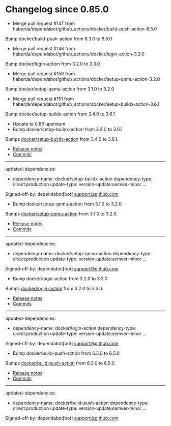 # Changelog since 0.85.0
- Merge pull request #147 from haberda/dependabot/github_actions/docker/build-push-action-6.5.0

Bump docker/build-push-action from 6.3.0 to 6.5.0 
- Merge pull request #148 from haberda/dependabot/github_actions/docker/login-action-3.3.0

Bump docker/login-action from 3.2.0 to 3.3.0 
- Merge pull request #150 from haberda/dependabot/github_actions/docker/setup-qemu-action-3.2.0

Bump docker/setup-qemu-action from 3.1.0 to 3.2.0 
- Merge pull request #151 from haberda/dependabot/github_actions/docker/setup-buildx-action-3.6.1

Bump docker/setup-buildx-action from 3.4.0 to 3.6.1 
- Update to 0.86 upstream 
- Bump docker/setup-buildx-action from 3.4.0 to 3.6.1

Bumps [docker/setup-buildx-action](https://github.com/docker/setup-buildx-action) from 3.4.0 to 3.6.1.
- [Release notes](https://github.com/docker/setup-buildx-action/releases)
- [Commits](https://github.com/docker/setup-buildx-action/compare/v3.4.0...v3.6.1)

---
updated-dependencies:
- dependency-name: docker/setup-buildx-action
  dependency-type: direct:production
  update-type: version-update:semver-minor
...

Signed-off-by: dependabot[bot] <support@github.com> 
- Bump docker/setup-qemu-action from 3.1.0 to 3.2.0

Bumps [docker/setup-qemu-action](https://github.com/docker/setup-qemu-action) from 3.1.0 to 3.2.0.
- [Release notes](https://github.com/docker/setup-qemu-action/releases)
- [Commits](https://github.com/docker/setup-qemu-action/compare/v3.1.0...v3.2.0)

---
updated-dependencies:
- dependency-name: docker/setup-qemu-action
  dependency-type: direct:production
  update-type: version-update:semver-minor
...

Signed-off-by: dependabot[bot] <support@github.com> 
- Bump docker/login-action from 3.2.0 to 3.3.0

Bumps [docker/login-action](https://github.com/docker/login-action) from 3.2.0 to 3.3.0.
- [Release notes](https://github.com/docker/login-action/releases)
- [Commits](https://github.com/docker/login-action/compare/v3.2.0...v3.3.0)

---
updated-dependencies:
- dependency-name: docker/login-action
  dependency-type: direct:production
  update-type: version-update:semver-minor
...

Signed-off-by: dependabot[bot] <support@github.com> 
- Bump docker/build-push-action from 6.3.0 to 6.5.0

Bumps [docker/build-push-action](https://github.com/docker/build-push-action) from 6.3.0 to 6.5.0.
- [Release notes](https://github.com/docker/build-push-action/releases)
- [Commits](https://github.com/docker/build-push-action/compare/v6.3.0...v6.5.0)

---
updated-dependencies:
- dependency-name: docker/build-push-action
  dependency-type: direct:production
  update-type: version-update:semver-minor
...

Signed-off-by: dependabot[bot] <support@github.com> 
